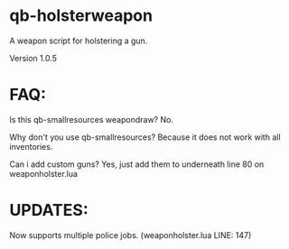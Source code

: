 # qb-holsterweapon
A weapon script for holstering a gun.

Version 1.0.5

# FAQ:

Is this qb-smallresources weapondraw? No.

Why don't you use qb-smallresources? Because it does not work with all inventories.

Can i add custom guns? Yes, just add them to underneath line 80 on weaponholster.lua


# UPDATES:

Now supports multiple police jobs. (weaponholster.lua LINE: 147)
